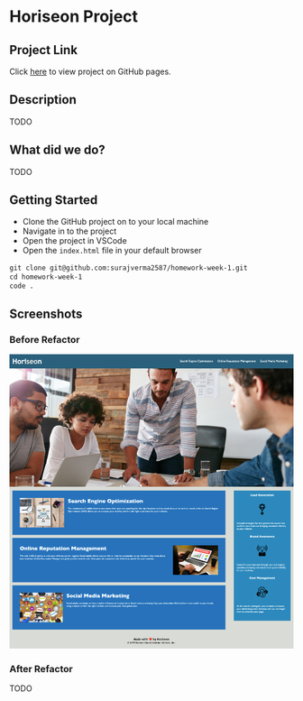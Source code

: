 # Horiseon Project

## Project Link

Click [here](TODO) to view project on GitHub pages.
## Description

TODO

## What did we do?

TODO

## Getting Started

- Clone the GitHub project on to your local machine
- Navigate in to the project
- Open the project in VSCode
- Open the `index.html` file in your default browser

```
git clone git@github.com:surajverma2587/homework-week-1.git
cd homework-week-1
code .
```

## Screenshots

### Before Refactor

![image before refactor](./assets/images/website-before-refactor.png "Website before refactor")

### After Refactor

TODO